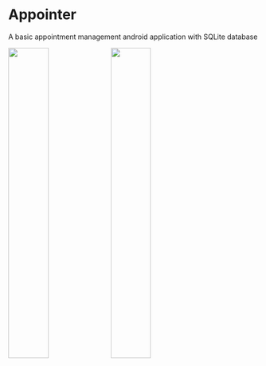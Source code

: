 # Appointer
A basic appointment management android application with SQLite database

<p float="left">
  <img src="https://drive.google.com/uc?id=1Zcgti59zJI3Q-mk-n_qTLmZPIpqw75JI" width=40% />
  <img src="https://drive.google.com/uc?id=1w233RRpkLhd34lAbwn9mOiX0A-0892NO" width=40%  /> 
</p>

